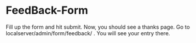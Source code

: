 # FeedBack-Form
Fill up the form and hit submit. Now, you should see a thanks page. Go to localserver/admin/form/feedback/ . You will see your entry there.
